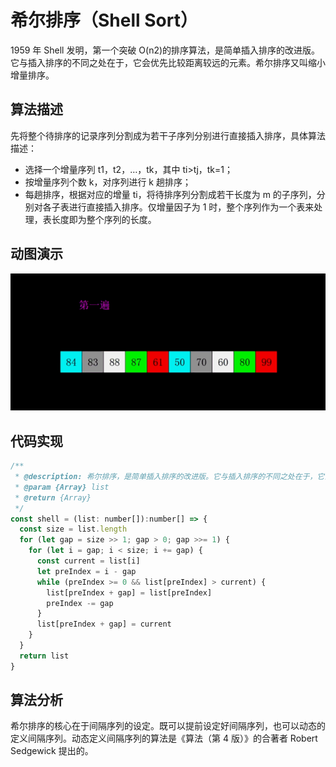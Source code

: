 # 希尔排序（Shell Sort）

1959 年 Shell 发明，第一个突破 O(n2)的排序算法，是简单插入排序的改进版。它与插入排序的不同之处在于，它会优先比较距离较远的元素。希尔排序又叫缩小增量排序。

## 算法描述

先将整个待排序的记录序列分割成为若干子序列分别进行直接插入排序，具体算法描述：

- 选择一个增量序列 t1，t2，…，tk，其中 ti>tj，tk=1；
- 按增量序列个数 k，对序列进行 k 趟排序；
- 每趟排序，根据对应的增量 ti，将待排序列分割成若干长度为 m 的子序列，分别对各子表进行直接插入排序。仅增量因子为 1 时，整个序列作为一个表来处理，表长度即为整个序列的长度。

## 动图演示

![希尔排序](../../../../assets/ranuts/sort/shell.gif)

## 代码实现

```js
/**
 * @description: 希尔排序，是简单插入排序的改进版。它与插入排序的不同之处在于，它会优先比较距离较远的元素。希尔排序又叫缩小增量排序。
 * @param {Array} list
 * @return {Array}
 */
const shell = (list: number[]):number[] => {
  const size = list.length
  for (let gap = size >> 1; gap > 0; gap >>= 1) {
    for (let i = gap; i < size; i += gap) {
      const current = list[i]
      let preIndex = i - gap
      while (preIndex >= 0 && list[preIndex] > current) {
        list[preIndex + gap] = list[preIndex]
        preIndex -= gap
      }
      list[preIndex + gap] = current
    }
  }
  return list
}
```

## 算法分析

希尔排序的核心在于间隔序列的设定。既可以提前设定好间隔序列，也可以动态的定义间隔序列。动态定义间隔序列的算法是《算法（第 4 版）》的合著者 Robert Sedgewick 提出的。
